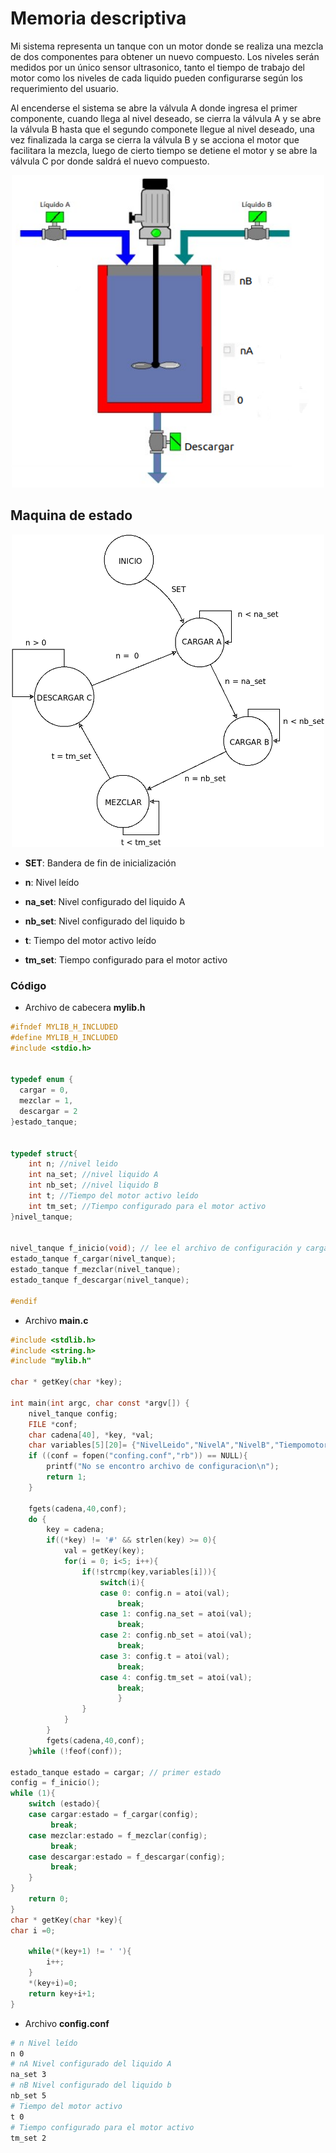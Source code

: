 # Memoria descriptiva

Mi sistema representa un tanque con un motor donde se realiza una mezcla de dos componentes para obtener un nuevo compuesto.  Los niveles serán medidos por un único sensor ultrasonico, tanto el tiempo de trabajo del motor como los niveles de cada liquido pueden configurarse según los requerimiento del usuario.

Al encenderse el sistema se abre la válvula A donde ingresa el primer componente, cuando llega al nivel deseado, se cierra la válvula A y se abre la válvula B hasta que el segundo componete llegue al nivel deseado, una vez finalizada la carga se cierra la válvula B y se acciona el motor que facilitara la mezcla, luego de cierto tiempo se detiene el motor y se abre la válvula C por donde saldrá el nuevo compuesto.
<p align="center">
  <img width="500" height="500" src="https://github.com/LisandroGanduglia/Tanquedemezcla/blob/main/Recursos/esquematanque.png">
</p>

## Maquina de estado
<p align="center">
  <img width="500" height="500" src="https://github.com/LisandroGanduglia/Tanquedemezcla/blob/main/Recursos/maquinadeestado.png">
</p>

- __SET__: Bandera de fin de inicialización

- __n__: Nivel leído

- __na_set__: Nivel configurado del liquido A

- __nb_set__: Nivel configurado del liquido b

- __t__: Tiempo del motor activo leído

- __tm_set__: Tiempo configurado para el motor activo

### Código

- Archivo de cabecera __mylib.h__
```c
#ifndef MYLIB_H_INCLUDED
#define MYLIB_H_INCLUDED
#include <stdio.h>


typedef enum {
  cargar = 0,
  mezclar = 1,
  descargar = 2
}estado_tanque;


typedef struct{
    int n; //nivel leido
    int na_set; //nivel liquido A
    int nb_set; //nivel liquido B
    int t; //Tiempo del motor activo leído
    int tm_set; //Tiempo configurado para el motor activo
}nivel_tanque;


nivel_tanque f_inicio(void); // lee el archivo de configuración y carga las variables.
estado_tanque f_cargar(nivel_tanque);
estado_tanque f_mezclar(nivel_tanque);
estado_tanque f_descargar(nivel_tanque);

#endif

```
- Archivo __main.c__
```c
#include <stdlib.h>
#include <string.h>
#include "mylib.h"

char * getKey(char *key);

int main(int argc, char const *argv[]) {
    nivel_tanque config;
    FILE *conf;
    char cadena[40], *key, *val;
    char variables[5][20]= {"NivelLeido","NivelA","NivelB","Tiempomotor","TiempoActivom"},i;
    if ((conf = fopen("confing.conf","rb")) == NULL){
        printf("No se encontro archivo de configuracion\n");
        return 1;
    }

    fgets(cadena,40,conf);
    do {
        key = cadena;
        if((*key) != '#' && strlen(key) >= 0){
            val = getKey(key);
            for(i = 0; i<5; i++){
                if(!strcmp(key,variables[i])){
                    switch(i){
                    case 0: config.n = atoi(val);
                        break;
                    case 1: config.na_set = atoi(val);
                        break;
                    case 2: config.nb_set = atoi(val);
                        break;
                    case 3: config.t = atoi(val);
                        break;
                    case 4: config.tm_set = atoi(val);
                        break;
                        }
                }
            }
        }
        fgets(cadena,40,conf);
    }while (!feof(conf));

estado_tanque estado = cargar; // primer estado
config = f_inicio();
while (1){
    switch (estado){
    case cargar:estado = f_cargar(config);
         break;
    case mezclar:estado = f_mezclar(config);
         break;
    case descargar:estado = f_descargar(config);
         break;
    }
}
    return 0;
}
char * getKey(char *key){
char i =0;

    while(*(key+1) != ' '){
        i++;
    }
    *(key+i)=0;
    return key+i+1;
}
```
- Archivo __config.conf__
```bash
# n Nivel leído
n 0
# nA Nivel configurado del liquido A
na_set 3
# nB Nivel configurado del liquido b
nb_set 5
# Tiempo del motor activo
t 0
# Tiempo configurado para el motor activo
tm_set 2

```
